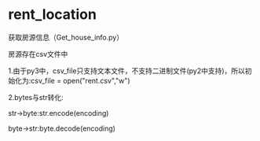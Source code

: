 # rent_location
<h>获取房源信息（Get_house_info.py）</h>
<p>房源存在csv文件中</p>
<p>1.由于py3中，csv_file只支持文本文件，不支持二进制文件(py2中支持)，所以初始化为:csv_file = open("rent.csv","w") </p>
<p>2.bytes与str转化:</p>
<p>str->byte:str.encode(encoding)</p>
<p>byte->str:byte.decode(encoding)</p>
